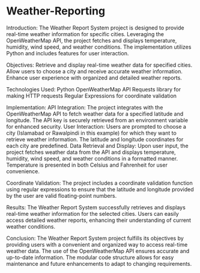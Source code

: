 # Weather-Reporting
Introduction:
The Weather Report System project is designed to provide real-time weather information for specific cities. Leveraging the OpenWeatherMap API, the project fetches and displays temperature, humidity, wind speed, and weather conditions. The implementation utilizes Python and includes features for user interaction.

Objectives:
Retrieve and display real-time weather data for specified cities.
Allow users to choose a city and receive accurate weather information.
Enhance user experience with organized and detailed weather reports.

Technologies Used:
Python
OpenWeatherMap API
Requests library for making HTTP requests
Regular Expressions for coordinate validation

Implementation:
API Integration:
The project integrates with the OpenWeatherMap API to fetch weather data for a specified latitude and longitude. The API key is securely retrieved from an environment variable for enhanced security.
User Interaction:
Users are prompted to choose a city (Islamabad or Rawalpindi in this example) for which they want to retrieve weather information. The latitude and longitude coordinates for each city are predefined.
Data Retrieval and Display:
Upon user input, the project fetches weather data from the API and displays temperature, humidity, wind speed, and weather conditions in a formatted manner. Temperature is presented in both Celsius and Fahrenheit for user convenience.

Coordinate Validation:
The project includes a coordinate validation function using regular expressions to ensure that the latitude and longitude provided by the user are valid floating-point numbers.

Results:
The Weather Report System successfully retrieves and displays real-time weather information for the selected cities. Users can easily access detailed weather reports, enhancing their understanding of current weather conditions.

Conclusion:
The Weather Report System project fulfills its objectives by providing users with a convenient and organized way to access real-time weather data. The use of the OpenWeatherMap API ensures accurate and up-to-date information. The modular code structure allows for easy maintenance and future enhancements to adapt to changing requirements.
